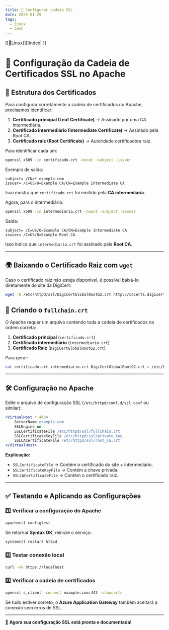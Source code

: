```yaml
---
title: 📌 Configurar cadeia SSL
date: 2025-01-29
tags:
  - linux
  - bash
---
```

[[🐧Linux]][[index| ]] 
# 📌 Configuração da Cadeia de Certificados SSL no Apache

## 📜 Estrutura dos Certificados

Para configurar corretamente a cadeia de certificados no Apache, precisamos identificar:

1. **Certificado principal (Leaf Certificate)** → Assinado por uma CA intermediária.
2. **Certificado intermediário (Intermediate Certificate)** → Assinado pela Root CA.
3. **Certificado raiz (Root Certificate)** → Autoridade certificadora raiz.

Para identificar cada um:

```bash
openssl x509 -in certificado.crt -noout -subject -issuer
```

Exemplo de saída:

```
subject= /CN=*.example.com
issuer= /C=US/O=Example CA/CN=Example Intermediate CA
```

Isso mostra que `certificado.crt` foi emitido pela **CA intermediária**.

Agora, para o intermediário:

```bash
openssl x509 -in intermediario.crt -noout -subject -issuer
```

Saída:

```
subject= /C=US/O=Example CA/CN=Example Intermediate CA
issuer= /C=US/O=Example Root CA
```

Isso indica que `intermediario.crt` foi assinado pela **Root CA**.

---

## 🌍 **Baixando o Certificado Raiz com `wget`**

Caso o certificado raiz não esteja disponível, é possível baixá-lo diretamente do site da DigiCert:

```bash
wget -O /etc/httpd/ssl/DigiCertGlobalRootG2.crt http://cacerts.digicert.com/DigiCertGlobalRootG2.crt
```

## 🔗 Criando o `fullchain.crt`

O Apache requer um arquivo contendo toda a cadeia de certificados na ordem correta:

1. **Certificado principal** (`certificado.crt`)
2. **Certificado intermediário** (`intermediario.crt`)
3. **Certificado Raiz** (`DigiCertGlobalRootG2.crt`)

Para gerar:

```bash
cat certificado.crt intermediario.crt DigiCertGlobalRootG2.crt > /etc/httpd/ssl/fullchain.crt
```

---

## 🛠️ Configuração no Apache

Edite o arquivo de configuração SSL (`/etc/httpd/conf.d/ssl.conf` ou similar):

```apache
<VirtualHost *:443>
    ServerName example.com
    SSLEngine on
    SSLCertificateFile /etc/httpd/ssl/fullchain.crt
    SSLCertificateKeyFile /etc/httpd/ssl/private.key
    SSLCACertificateFile /etc/httpd/ssl/root_ca.crt
</VirtualHost>
```

**Explicação:**

- `SSLCertificateFile` → Contém o certificado do site + intermediário.
- `SSLCertificateKeyFile` → Contém a chave privada.
- `SSLCACertificateFile` → Contém o certificado raiz.

---

## ✅ Testando e Aplicando as Configurações

### 1️⃣ Verificar a configuração do Apache

```bash
apachectl configtest
```

Se retornar **Syntax OK**, reinicie o serviço:

```bash
systemctl restart httpd
```

### 2️⃣ Testar conexão local

```bash
curl -vk https://localhost
```

### 3️⃣ Verificar a cadeia de certificados

```bash
openssl s_client -connect example.com:443 -showcerts
```

Se tudo estiver correto, o **Azure Application Gateway** também aceitará a conexão sem erros de SSL.

---

🚀 **Agora sua configuração SSL está pronta e documentada!**


<script src="https://giscus.app/client.js" data-repo="douglastos/douglastos.github.io" data-repo-id="R_kgDOLvf9iw"
data-category="General" data-category-id="DIC_kwDOLixoLc4CeGqc" data-mapping="title"data-strict="1"data-reactions-enabled="1"data-emit-metadata="0"data-input-position="bottom"data-theme="dark"data-lang="pt"crossorigin="anonymous"async>
</script>